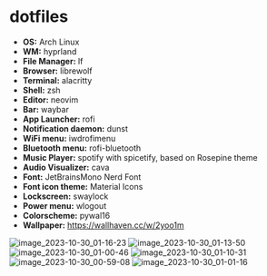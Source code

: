 # dotfiles

- **OS:** Arch Linux
- **WM:** hyprland
- **File Manager:** lf
- **Browser:** librewolf
- **Terminal:** alacritty
- **Shell:** zsh
- **Editor:** neovim
- **Bar:** waybar
- **App Launcher:** rofi
- **Notification daemon:** dunst
- **WiFi menu:** iwdrofimenu
- **Bluetooth menu:** rofi-bluetooth
- **Music Player:** spotify with spicetify, based on Rosepine theme
- **Audio Visualizer:** cava
- **Font:** JetBrainsMono Nerd Font
- **Font icon theme:** Material Icons
- **Lockscreen:** swaylock
- **Power menu:** wlogout
- **Colorscheme:** pywal16
- **Wallpaper:** https://wallhaven.cc/w/2yoo1m

![image_2023-10-30_01-16-23](https://github.com/vernette/dotfiles/assets/38386813/efd98fd6-f1b6-49fa-a464-5deeec63d1ae)
![image_2023-10-30_01-13-50](https://github.com/vernette/dotfiles/assets/38386813/50eaae9e-ea02-41f5-b43c-f123f712477b)
![image_2023-10-30_01-00-46](https://github.com/vernette/dotfiles/assets/38386813/2b2bdc47-67c5-4580-b794-aefa7aca17e0)
![image_2023-10-30_01-10-31](https://github.com/vernette/dotfiles/assets/38386813/47d2475f-a834-4a83-87bc-aeebcfea81d3)
![image_2023-10-30_00-59-08](https://github.com/vernette/dotfiles/assets/38386813/eb4c1b8f-f1dd-422c-874d-ad20ccfb1285)
![image_2023-10-30_01-01-16](https://github.com/vernette/dotfiles/assets/38386813/e13b7288-c9b5-4467-ad91-c2f4f9182427)
